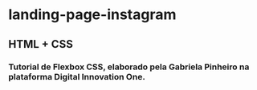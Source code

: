 # landing-page-instagram

## HTML + CSS

### Tutorial de Flexbox CSS, elaborado pela Gabriela Pinheiro na plataforma Digital Innovation One.
